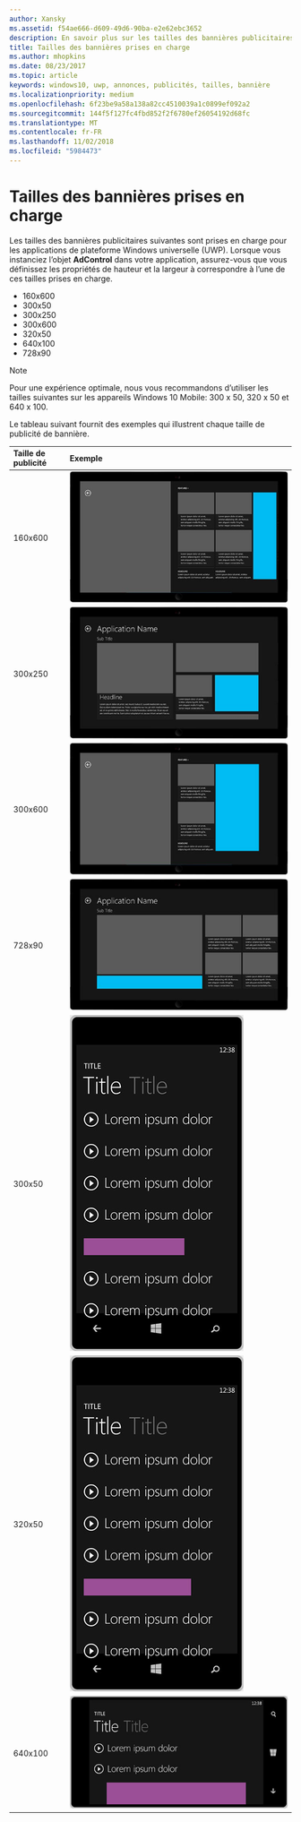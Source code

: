 ```yaml
---
author: Xansky
ms.assetid: f54ae666-d609-49d6-90ba-e2e62ebc3652
description: En savoir plus sur les tailles des bannières publicitaires prises en charge.
title: Tailles des bannières prises en charge
ms.author: mhopkins
ms.date: 08/23/2017
ms.topic: article
keywords: windows10, uwp, annonces, publicités, tailles, bannière
ms.localizationpriority: medium
ms.openlocfilehash: 6f23be9a58a138a82cc4510039a1c0899ef092a2
ms.sourcegitcommit: 144f5f127fc4fbd852f2f6780ef26054192d68fc
ms.translationtype: MT
ms.contentlocale: fr-FR
ms.lasthandoff: 11/02/2018
ms.locfileid: "5984473"
---
```

# <a name="supported-banner-ad-sizes"></a>Tailles des bannières prises en charge

Les tailles des bannières publicitaires suivantes sont prises en charge pour les applications de plateforme Windows universelle (UWP). Lorsque vous instanciez l’objet **AdControl** dans votre application, assurez-vous que vous définissez les propriétés de hauteur et la largeur à correspondre à l’une de ces tailles prises en charge.

* 160x600
* 300x50
* 300x250
* 300x600
* 320x50
* 640x100
* 728x90

> [!NOTE]
> Pour une expérience optimale, nous vous recommandons d’utiliser les tailles suivantes sur les appareils Windows 10 Mobile: 300 x 50, 320 x 50 et 640 x 100.

Le tableau suivant fournit des exemples qui illustrent chaque taille de publicité de bannière.

<table>
<colgroup>
<col width="20%" />
<col width="80%" />
</colgroup>
<thead>
<tr class="header">
<th align="left">Taille de publicité</th>
<th align="left">Exemple</th>
</tr>
</thead>
<tbody>
<tr class="even">
<td align="left"><p>160x600</p></td>
<td align="left"><img src="images/13-ab104187-3ba9-4c13-a510-6fa4c9bd8330.jpg" alt="AdSizesWindows160x600" /></td>
</tr>
<tr class="even">
<td align="left"><p>300x250</p></td>
<td align="left"><img src="images/13-dff5785a-5355-47db-bb46-e2f41564b87c.jpg" alt="AdSizesWindows300x250" /></td>
</tr>
<tr class="odd">
<td align="left"><p>300x600</p></td>
<td align="left"><img src="images/13-826a12c0-f3ee-4ea4-a9f9-aa5ed0e87490.jpg" alt="AdSizesWindows300x600" /></td>
</tr>
<tr class="odd">
<td align="left"><p>728x90</p></td>
<td align="left"><img src="images/13-3071078f-228b-4336-97d3-5b783b163f9a.jpg" alt="AdSizesWindows728x90" /></td>
</tr>
<tr class="odd">
<td align="left"><p>300x50</p></td>
<td align="left"><img src="images/13-ce34c5cf-3e7d-4dd4-a094-4fad5e95d5cf.jpg" alt="AdSizesPhone300x50" /></td>
</tr>
<tr class="even">
<td align="left"><p>320x50</p></td>
<td align="left"><img src="images/13-f6f413da-ddde-4424-9364-41d8ba536d21.jpg" alt="AdSizesPhone320x50" /></td>
</tr>
<tr class="even">
<td align="left"><p>640x100</p></td>
<td align="left"><img src="images/13-2bf69508-7c98-422d-9837-ed8bdca33c5a.jpg" alt="AdSizesPhone640x100" /></td>
</tr>
</tbody>
</table>

 

 

 
